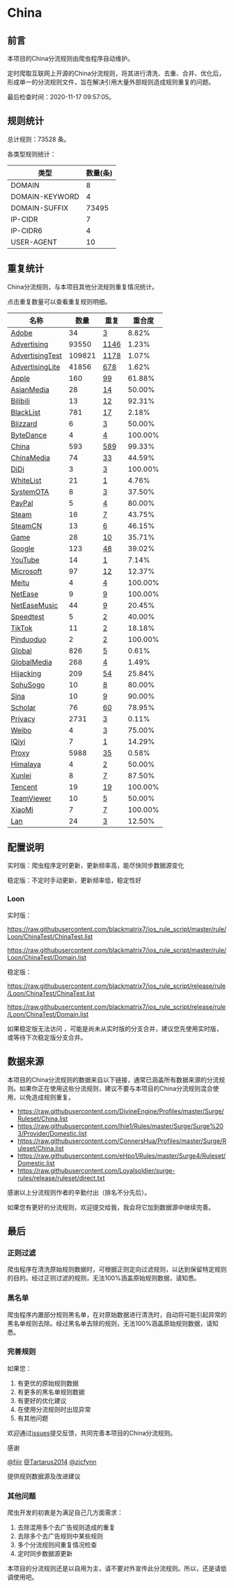 # China

## 前言

本项目的China分流规则由爬虫程序自动维护。

定时爬取互联网上开源的China分流规则，将其进行清洗、去重、合并、优化后，形成单一的分流规则文件，旨在解决引用大量外部规则造成规则重复的问题。



最后检查时间：2020-11-17 09:57:05。

## 规则统计

总计规则：73528 条。

各类型规则统计：

| 类型 | 数量(条) |
| ---- | ---- |
| DOMAIN | 8 |
| DOMAIN-KEYWORD | 4 |
| DOMAIN-SUFFIX | 73495 |
| IP-CIDR | 7 |
| IP-CIDR6 | 4 |
| USER-AGENT | 10 |
## 重复统计

China分流规则，与本项目其他分流规则重复情况统计。

点击重复数量可以查看重复规则明细。

| 名称 | 数量 | 重复 | 重合度 |
| ---- | ---- | ---- | ------ |
|  [Adobe](https://github.com/blackmatrix7/ios_rule_script/tree/master/rule/Loon/Adobe)    | 34   | [3](https://github.com/blackmatrix7/ios_rule_script/tree/master/rule/Loon/ChinaTest/Repeat/Adobe.list)   |   8.82%  |
|  [Advertising](https://github.com/blackmatrix7/ios_rule_script/tree/master/rule/Loon/Advertising)    | 93550   | [1146](https://github.com/blackmatrix7/ios_rule_script/tree/master/rule/Loon/ChinaTest/Repeat/Advertising.list)   |   1.23%  |
|  [AdvertisingTest](https://github.com/blackmatrix7/ios_rule_script/tree/master/rule/Loon/AdvertisingTest)    | 109821   | [1178](https://github.com/blackmatrix7/ios_rule_script/tree/master/rule/Loon/ChinaTest/Repeat/AdvertisingTest.list)   |   1.07%  |
|  [AdvertisingLite](https://github.com/blackmatrix7/ios_rule_script/tree/master/rule/Loon/AdvertisingLite)    | 41856   | [678](https://github.com/blackmatrix7/ios_rule_script/tree/master/rule/Loon/ChinaTest/Repeat/AdvertisingLite.list)   |   1.62%  |
|  [Apple](https://github.com/blackmatrix7/ios_rule_script/tree/master/rule/Loon/Apple)    | 160   | [99](https://github.com/blackmatrix7/ios_rule_script/tree/master/rule/Loon/ChinaTest/Repeat/Apple.list)   |   61.88%  |
|  [AsianMedia](https://github.com/blackmatrix7/ios_rule_script/tree/master/rule/Loon/AsianMedia)    | 28   | [14](https://github.com/blackmatrix7/ios_rule_script/tree/master/rule/Loon/ChinaTest/Repeat/AsianMedia.list)   |   50.00%  |
|  [Bilibili](https://github.com/blackmatrix7/ios_rule_script/tree/master/rule/Loon/Bilibili)    | 13   | [12](https://github.com/blackmatrix7/ios_rule_script/tree/master/rule/Loon/ChinaTest/Repeat/Bilibili.list)   |   92.31%  |
|  [BlackList](https://github.com/blackmatrix7/ios_rule_script/tree/master/rule/Loon/BlackList)    | 781   | [17](https://github.com/blackmatrix7/ios_rule_script/tree/master/rule/Loon/ChinaTest/Repeat/BlackList.list)   |   2.18%  |
|  [Blizzard](https://github.com/blackmatrix7/ios_rule_script/tree/master/rule/Loon/Blizzard)    | 6   | [3](https://github.com/blackmatrix7/ios_rule_script/tree/master/rule/Loon/ChinaTest/Repeat/Blizzard.list)   |   50.00%  |
|  [ByteDance](https://github.com/blackmatrix7/ios_rule_script/tree/master/rule/Loon/ByteDance)    | 4   | [4](https://github.com/blackmatrix7/ios_rule_script/tree/master/rule/Loon/ChinaTest/Repeat/ByteDance.list)   |   100.00%  |
|  [China](https://github.com/blackmatrix7/ios_rule_script/tree/master/rule/Loon/China)    | 593   | [589](https://github.com/blackmatrix7/ios_rule_script/tree/master/rule/Loon/ChinaTest/Repeat/China.list)   |   99.33%  |
|  [ChinaMedia](https://github.com/blackmatrix7/ios_rule_script/tree/master/rule/Loon/ChinaMedia)    | 74   | [33](https://github.com/blackmatrix7/ios_rule_script/tree/master/rule/Loon/ChinaTest/Repeat/ChinaMedia.list)   |   44.59%  |
|  [DiDi](https://github.com/blackmatrix7/ios_rule_script/tree/master/rule/Loon/DiDi)    | 3   | [3](https://github.com/blackmatrix7/ios_rule_script/tree/master/rule/Loon/ChinaTest/Repeat/DiDi.list)   |   100.00%  |
|  [WhiteList](https://github.com/blackmatrix7/ios_rule_script/tree/master/rule/Loon/WhiteList)    | 21   | [1](https://github.com/blackmatrix7/ios_rule_script/tree/master/rule/Loon/ChinaTest/Repeat/WhiteList.list)   |   4.76%  |
|  [SystemOTA](https://github.com/blackmatrix7/ios_rule_script/tree/master/rule/Loon/SystemOTA)    | 8   | [3](https://github.com/blackmatrix7/ios_rule_script/tree/master/rule/Loon/ChinaTest/Repeat/SystemOTA.list)   |   37.50%  |
|  [PayPal](https://github.com/blackmatrix7/ios_rule_script/tree/master/rule/Loon/PayPal)    | 5   | [4](https://github.com/blackmatrix7/ios_rule_script/tree/master/rule/Loon/ChinaTest/Repeat/PayPal.list)   |   80.00%  |
|  [Steam](https://github.com/blackmatrix7/ios_rule_script/tree/master/rule/Loon/Steam)    | 16   | [7](https://github.com/blackmatrix7/ios_rule_script/tree/master/rule/Loon/ChinaTest/Repeat/Steam.list)   |   43.75%  |
|  [SteamCN](https://github.com/blackmatrix7/ios_rule_script/tree/master/rule/Loon/SteamCN)    | 13   | [6](https://github.com/blackmatrix7/ios_rule_script/tree/master/rule/Loon/ChinaTest/Repeat/SteamCN.list)   |   46.15%  |
|  [Game](https://github.com/blackmatrix7/ios_rule_script/tree/master/rule/Loon/Game)    | 28   | [10](https://github.com/blackmatrix7/ios_rule_script/tree/master/rule/Loon/ChinaTest/Repeat/Game.list)   |   35.71%  |
|  [Google](https://github.com/blackmatrix7/ios_rule_script/tree/master/rule/Loon/Google)    | 123   | [48](https://github.com/blackmatrix7/ios_rule_script/tree/master/rule/Loon/ChinaTest/Repeat/Google.list)   |   39.02%  |
|  [YouTube](https://github.com/blackmatrix7/ios_rule_script/tree/master/rule/Loon/YouTube)    | 14   | [1](https://github.com/blackmatrix7/ios_rule_script/tree/master/rule/Loon/ChinaTest/Repeat/YouTube.list)   |   7.14%  |
|  [Microsoft](https://github.com/blackmatrix7/ios_rule_script/tree/master/rule/Loon/Microsoft)    | 97   | [12](https://github.com/blackmatrix7/ios_rule_script/tree/master/rule/Loon/ChinaTest/Repeat/Microsoft.list)   |   12.37%  |
|  [Meitu](https://github.com/blackmatrix7/ios_rule_script/tree/master/rule/Loon/Meitu)    | 4   | [4](https://github.com/blackmatrix7/ios_rule_script/tree/master/rule/Loon/ChinaTest/Repeat/Meitu.list)   |   100.00%  |
|  [NetEase](https://github.com/blackmatrix7/ios_rule_script/tree/master/rule/Loon/NetEase)    | 9   | [9](https://github.com/blackmatrix7/ios_rule_script/tree/master/rule/Loon/ChinaTest/Repeat/NetEase.list)   |   100.00%  |
|  [NetEaseMusic](https://github.com/blackmatrix7/ios_rule_script/tree/master/rule/Loon/NetEaseMusic)    | 44   | [9](https://github.com/blackmatrix7/ios_rule_script/tree/master/rule/Loon/ChinaTest/Repeat/NetEaseMusic.list)   |   20.45%  |
|  [Speedtest](https://github.com/blackmatrix7/ios_rule_script/tree/master/rule/Loon/Speedtest)    | 5   | [2](https://github.com/blackmatrix7/ios_rule_script/tree/master/rule/Loon/ChinaTest/Repeat/Speedtest.list)   |   40.00%  |
|  [TikTok](https://github.com/blackmatrix7/ios_rule_script/tree/master/rule/Loon/TikTok)    | 11   | [2](https://github.com/blackmatrix7/ios_rule_script/tree/master/rule/Loon/ChinaTest/Repeat/TikTok.list)   |   18.18%  |
|  [Pinduoduo](https://github.com/blackmatrix7/ios_rule_script/tree/master/rule/Loon/Pinduoduo)    | 2   | [2](https://github.com/blackmatrix7/ios_rule_script/tree/master/rule/Loon/ChinaTest/Repeat/Pinduoduo.list)   |   100.00%  |
|  [Global](https://github.com/blackmatrix7/ios_rule_script/tree/master/rule/Loon/Global)    | 826   | [5](https://github.com/blackmatrix7/ios_rule_script/tree/master/rule/Loon/ChinaTest/Repeat/Global.list)   |   0.61%  |
|  [GlobalMedia](https://github.com/blackmatrix7/ios_rule_script/tree/master/rule/Loon/GlobalMedia)    | 268   | [4](https://github.com/blackmatrix7/ios_rule_script/tree/master/rule/Loon/ChinaTest/Repeat/GlobalMedia.list)   |   1.49%  |
|  [Hijacking](https://github.com/blackmatrix7/ios_rule_script/tree/master/rule/Loon/Hijacking)    | 209   | [54](https://github.com/blackmatrix7/ios_rule_script/tree/master/rule/Loon/ChinaTest/Repeat/Hijacking.list)   |   25.84%  |
|  [SohuSogo](https://github.com/blackmatrix7/ios_rule_script/tree/master/rule/Loon/SohuSogo)    | 10   | [8](https://github.com/blackmatrix7/ios_rule_script/tree/master/rule/Loon/ChinaTest/Repeat/SohuSogo.list)   |   80.00%  |
|  [Sina](https://github.com/blackmatrix7/ios_rule_script/tree/master/rule/Loon/Sina)    | 10   | [9](https://github.com/blackmatrix7/ios_rule_script/tree/master/rule/Loon/ChinaTest/Repeat/Sina.list)   |   90.00%  |
|  [Scholar](https://github.com/blackmatrix7/ios_rule_script/tree/master/rule/Loon/Scholar)    | 76   | [60](https://github.com/blackmatrix7/ios_rule_script/tree/master/rule/Loon/ChinaTest/Repeat/Scholar.list)   |   78.95%  |
|  [Privacy](https://github.com/blackmatrix7/ios_rule_script/tree/master/rule/Loon/Privacy)    | 2731   | [3](https://github.com/blackmatrix7/ios_rule_script/tree/master/rule/Loon/ChinaTest/Repeat/Privacy.list)   |   0.11%  |
|  [Weibo](https://github.com/blackmatrix7/ios_rule_script/tree/master/rule/Loon/Weibo)    | 4   | [3](https://github.com/blackmatrix7/ios_rule_script/tree/master/rule/Loon/ChinaTest/Repeat/Weibo.list)   |   75.00%  |
|  [IQiyi](https://github.com/blackmatrix7/ios_rule_script/tree/master/rule/Loon/IQiyi)    | 7   | [1](https://github.com/blackmatrix7/ios_rule_script/tree/master/rule/Loon/ChinaTest/Repeat/IQiyi.list)   |   14.29%  |
|  [Proxy](https://github.com/blackmatrix7/ios_rule_script/tree/master/rule/Loon/Proxy)    | 5988   | [35](https://github.com/blackmatrix7/ios_rule_script/tree/master/rule/Loon/ChinaTest/Repeat/Proxy.list)   |   0.58%  |
|  [Himalaya](https://github.com/blackmatrix7/ios_rule_script/tree/master/rule/Loon/Himalaya)    | 4   | [2](https://github.com/blackmatrix7/ios_rule_script/tree/master/rule/Loon/ChinaTest/Repeat/Himalaya.list)   |   50.00%  |
|  [Xunlei](https://github.com/blackmatrix7/ios_rule_script/tree/master/rule/Loon/Xunlei)    | 8   | [7](https://github.com/blackmatrix7/ios_rule_script/tree/master/rule/Loon/ChinaTest/Repeat/Xunlei.list)   |   87.50%  |
|  [Tencent](https://github.com/blackmatrix7/ios_rule_script/tree/master/rule/Loon/Tencent)    | 19   | [19](https://github.com/blackmatrix7/ios_rule_script/tree/master/rule/Loon/ChinaTest/Repeat/Tencent.list)   |   100.00%  |
|  [TeamViewer](https://github.com/blackmatrix7/ios_rule_script/tree/master/rule/Loon/TeamViewer)    | 10   | [5](https://github.com/blackmatrix7/ios_rule_script/tree/master/rule/Loon/ChinaTest/Repeat/TeamViewer.list)   |   50.00%  |
|  [XiaoMi](https://github.com/blackmatrix7/ios_rule_script/tree/master/rule/Loon/XiaoMi)    | 7   | [7](https://github.com/blackmatrix7/ios_rule_script/tree/master/rule/Loon/ChinaTest/Repeat/XiaoMi.list)   |   100.00%  |
|  [Lan](https://github.com/blackmatrix7/ios_rule_script/tree/master/rule/Loon/Lan)    | 24   | [3](https://github.com/blackmatrix7/ios_rule_script/tree/master/rule/Loon/ChinaTest/Repeat/Lan.list)   |   12.50%  |
## 配置说明

实时版：爬虫程序定时更新，更新频率高，能尽快同步数据源变化

稳定版：不定时手动更新，更新频率低，稳定性好

### Loon 
实时版：

https://raw.githubusercontent.com/blackmatrix7/ios_rule_script/master/rule/Loon/ChinaTest/ChinaTest.list

https://raw.githubusercontent.com/blackmatrix7/ios_rule_script/master/rule/Loon/ChinaTest/Domain.list

稳定版：

https://raw.githubusercontent.com/blackmatrix7/ios_rule_script/release/rule/Loon/ChinaTest/ChinaTest.list

https://raw.githubusercontent.com/blackmatrix7/ios_rule_script/release/rule/Loon/ChinaTest/Domain.list

如果稳定版无法访问 ，可能是尚未从实时版的分支合并，建议您先使用实时版，或等待下次稳定版分支合并。

## 数据来源

本项目的China分流规则的数据来自以下链接，通常已涵盖所有数据来源的分流规则。如果你正在使用这些分流规则，建议不要与本项目的China分流规则混合使用，以免造成规则重复。

- https://raw.githubusercontent.com/DivineEngine/Profiles/master/Surge/Ruleset/China.list
- https://raw.githubusercontent.com/lhie1/Rules/master/Surge/Surge%203/Provider/Domestic.list
- https://raw.githubusercontent.com/ConnersHua/Profiles/master/Surge/Ruleset/China.list
- https://raw.githubusercontent.com/eHpo1/Rules/master/Surge4/Ruleset/Domestic.list
- https://raw.githubusercontent.com/Loyalsoldier/surge-rules/release/ruleset/direct.txt


感谢以上分流规则作者的辛勤付出（排名不分先后）。

如果您有更好的分流规则，欢迎提交给我，我会将它加到数据源中继续完善。

## 最后

### 正则过滤

爬虫程序在清洗原始规则数据时，可根据正则定向过滤规则，以达到保留特定规则的目的。经过正则过滤的规则，无法100%涵盖原始规则数据，请知悉。

### 黑名单

爬虫程序内置部分规则黑名单，在对原始数据进行清洗时，自动将可能引起异常的黑名单规则去除。经过黑名单去除的规则，无法100%涵盖原始规则数据，请知悉。

### 完善规则

如果您：

1. 有更优的原始规则数据
2. 有更多的黑名单规则数据
3. 有更好的优化建议
4. 在使用分流规则时出现异常
5. 有其他问题

欢迎通过[issues](https://github.com/blackmatrix7/ios_rule_script/issues/new)提交反馈，共同完善本项目的China分流规则。

感谢

[@fiiir](https://github.com/fiiir) [@Tartarus2014](https://github.com/Tartarus2014) [@zjcfynn](https://github.com/zjcfynn) 

提供规则数据源及改进建议

### 其他问题

爬虫开发的初衷是为满足自己几方面需求：

1. 去除混用多个去广告规则造成的重复
2. 去除多个去广告规则中某些规则
3. 多个分流规则间重复情况检查
4. 定时同步数据源更新

本项目的分流规则还是以自用为主，请不要对外宣传此分流规则。所以，还是请低调使用吧。